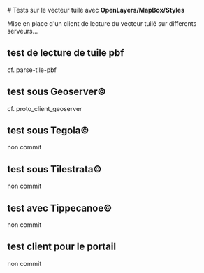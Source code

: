 # Tests sur le vecteur tuilé avec **OpenLayers/MapBox/Styles**

Mise en place d'un client de lecture du vecteur tuilé sur differents serveurs...

## test de lecture de tuile pbf
cf. parse-tile-pbf

## test sous Geoserver©
cf. proto_client_geoserver

## test sous Tegola©
non commit

## test sous Tilestrata©
non commit

## test avec Tippecanoe©
non commit

## test client pour le portail
non commit
